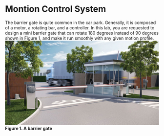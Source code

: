 # Montion Control System
The barrier gate is quite common in the car park. Generally, it is composed of a motor, a rotating
bar, and a controller. In this lab, you are requested to design a mini barrier gate that can rotate 180
degrees instead of 90 degrees shown in Figure 1, and make it run smoothly with any given motion
profile.
![alt text](image.png)
**Figure 1. A barrier gate**
